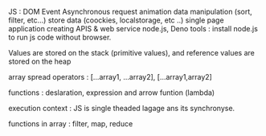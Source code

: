 JS :
    DOM
    Event
    Asynchronous request
    animation 
    data manipulation (sort, filter, etc...)
    store data (coockies, localstorage, etc ..)
    single page application
    creating APIS & web service node.js, Deno
tools : 
    install node.js to run js code without browser.


Values are stored on the stack (primitive values), and reference values are stored on the heap


array spread operators : [...array1, ...array2],  [...array1,array2]

functions : deslaration, expression and arrow funtion (lambda)

execution context : JS is single theaded lagage ans its synchronyse. 

functions in array : filter, map, reduce